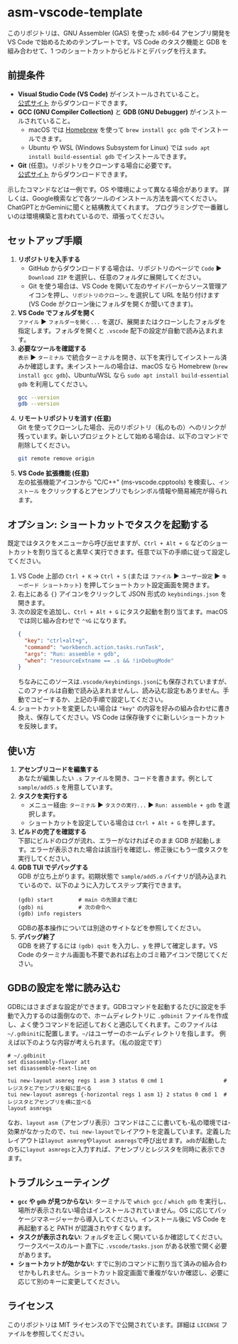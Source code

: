 # asm-vscode-template

このリポジトリは、GNU Assembler (GAS) を使った x86-64 アセンブリ開発を VS Code で始めるためのテンプレートです。VS Code のタスク機能と GDB を組み合わせて、1 つのショートカットからビルドとデバッグを行えます。

## 前提条件
- **Visual Studio Code (VS Code)** がインストールされていること。  
  [公式サイト](https://code.visualstudio.com/) からダウンロードできます。
- **GCC (GNU Compiler Collection)** と **GDB (GNU Debugger)** がインストールされていること。  
  - macOS では [Homebrew](https://brew.sh/) を使って `brew install gcc gdb` でインストールできます。  
  - Ubuntu や WSL (Windows Subsystem for Linux) では `sudo apt install build-essential gdb` でインストールできます。
- **Git** (任意)。リポジトリをクローンする場合に必要です。  
  [公式サイト](https://git-scm.com/) からダウンロードできます。

示したコマンドなどは一例です。OS や環境によって異なる場合があります。
詳しくは、Google検索などで各ツールのインストール方法を調べてください。ChatGPTとかGeminiに聞くと結構教えてくれます。
プログラミングで一番難しいのは環境構築と言われているので、頑張ってください。

## セットアップ手順

1. **リポジトリを入手する**  
   - GitHub からダウンロードする場合は、リポジトリのページで `Code` ▶ `Download ZIP` を選択し、任意のフォルダに展開してください。  
   - Git を使う場合は、VS Code を開いて左のサイドバーからソース管理アイコンを押し、`リポジトリのクローン…` を選択して URL を貼り付けます (VS Code がクローン後にフォルダを開くか聞いてきます)。
2. **VS Code でフォルダを開く**  
   `ファイル` ▶ `フォルダーを開く...` を選び、展開またはクローンしたフォルダを指定します。フォルダを開くと `.vscode` 配下の設定が自動で読み込まれます。
3. **必要なツールを確認する**  
   `表示` ▶ `ターミナル` で統合ターミナルを開き、以下を実行してインストール済みか確認します。未インストールの場合は、macOS なら Homebrew (`brew install gcc gdb`)、Ubuntu/WSL なら `sudo apt install build-essential gdb` を利用してください。  
   ```bash
   gcc --version
   gdb --version
   ```
4. **リモートリポジトリを消す (任意)**  
   Git を使ってクローンした場合、元のリポジトリ（私のもの）へのリンクが残っています。新しいプロジェクトとして始める場合は、以下のコマンドで削除してください。  
   ```bash
   git remote remove origin
   ```
4. **VS Code 拡張機能 (任意)**  
   左の拡張機能アイコンから "C/C++" (ms-vscode.cpptools) を検索し、`インストール` をクリックするとアセンブリでもシンボル情報や簡易補完が得られます。

## オプション: ショートカットでタスクを起動する

既定ではタスクをメニューから呼び出せますが、`Ctrl + Alt + G` などのショートカットを割り当てると素早く実行できます。任意で以下の手順に従って設定してください。

1. VS Code 上部の `Ctrl + K` → `Ctrl + S` (または `ファイル` ▶ `ユーザー設定` ▶ `キーボード ショートカット`) を押してショートカット設定画面を開きます。
2. 右上にある `{}` アイコンをクリックして JSON 形式の `keybindings.json` を開きます。
3. 次の設定を追加し、`Ctrl + Alt + G` にタスク起動を割り当てます。macOS では同じ組み合わせで `⌃⌥G` になります。
   ```json
   {
     "key": "ctrl+alt+g",
     "command": "workbench.action.tasks.runTask",
     "args": "Run: assemble + gdb",
     "when": "resourceExtname == .s && !inDebugMode"
   }
   ```
   ちなみにこのソースは`.vscode/keybindings.json`にも保存されていますが、このファイルは自動で読み込まれませんし、読み込む設定もありません。手動でコピーするか、上記の手順で設定してください。
4. ショートカットを変更したい場合は `"key"` の内容を好みの組み合わせに書き換え、保存してください。VS Code は保存後すぐに新しいショートカットを反映します。

## 使い方

1. **アセンブリコードを編集する**  
   あなたが編集したい `.s` ファイルを開き、コードを書きます。例として `sample/add5.s` を用意しています。
2. **タスクを実行する**  
   - メニュー経由: `ターミナル` ▶ `タスクの実行...` ▶ `Run: assemble + gdb` を選択します。  
   - ショートカットを設定している場合は `Ctrl + Alt + G` を押します。
3. **ビルドの完了を確認する**  
   下部にビルドのログが流れ、エラーがなければそのまま GDB が起動します。エラーが表示された場合は該当行を確認し、修正後にもう一度タスクを実行してください。
4. **GDB TUI でデバッグする**  
   GDB が立ち上がります。初期状態で `sample/add5.o` バイナリが読み込まれているので、以下のように入力してステップ実行できます。  
   ```
   (gdb) start        # main の先頭まで進む
   (gdb) ni           # 次の命令へ
   (gdb) info registers
   ```
   GDBの基本操作については別途のサイトなどを参照してください。
5. **デバッグ終了**  
   GDB を終了するには `(gdb) quit` を入力し、`y` を押して確定します。VS Code のターミナル画面も不要であれば右上のゴミ箱アイコンで閉じてください。

## GDBの設定を常に読み込む
GDBにはさまざまな設定ができます。GDBコマンドを起動するたびに設定を手動で入力するのは面倒なので、ホームディレクトリに `.gdbinit` ファイルを作成し、よく使うコマンドを記述しておくと適応してくれます。このファイルは`~/.gdbinit`に配置します。`~/`はユーザーのホームディレクトリを指します。
例えば以下のような内容が考えられます。（私の設定です）

```gdb
# ~/.gdbinit
set disassembly-flavor att
set disassemble-next-line on

tui new-layout asmreg regs 1 asm 3 status 0 cmd 1                   # レジスタとアセンブリを縦に並べる
tui new-layout asmregs {-horizontal regs 1 asm 1} 2 status 0 cmd 1  # レジスタとアセンブリを横に並べる
layout asmregs
```

なお、`layout asm`（アセンブリ表示）コマンドはここに書いても-私の環境では-効果がなかったので、`tui new-layout`でレイアウトを定義しています。定義したレイアウトは`layout asmreg`や`layout asmregs`で呼び出せます。`adb`が起動したのちに`layout asmregs`と入力すれば、アセンブリとレジスタを同時に表示できます。

## トラブルシューティング

- **`gcc` や `gdb` が見つからない**: ターミナルで `which gcc` / `which gdb` を実行し、場所が表示されない場合はインストールされていません。OS に応じてパッケージマネージャーから導入してください。インストール後に VS Code を再起動すると PATH が認識されやすくなります。
- **タスクが表示されない**: フォルダを正しく開いているか確認してください。ワークスペースのルート直下に `.vscode/tasks.json` がある状態で開く必要があります。
- **ショートカットが効かない**: すでに別のコマンドに割り当て済みの組み合わせかもしれません。ショートカット設定画面で重複がないか確認し、必要に応じて別のキーに変更してください。

## ライセンス
このリポジトリは MIT ライセンスの下で公開されています。詳細は `LICENSE` ファイルを参照してください。
